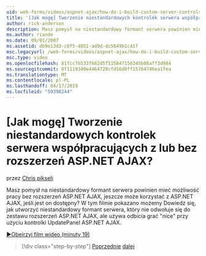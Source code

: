```yaml
---
uid: web-forms/videos/aspnet-ajax/how-do-i-build-custom-server-controls-that-work-with-or-without-aspnet-ajax
title: '[Jak mogę] Tworzenie niestandardowych kontrolek serwera współpracujących z lub bez rozszerzeń ASP.NET AJAX? | Microsoft Docs'
author: rick-anderson
description: Masz pomysł na niestandardowy formant serwera powinien mieć możliwość pracy bez rozszerzeń ASP.NET AJAX, jeszcze może korzystać z ASP.NET AJAX, jeśli jest on dostępny...
ms.author: riande
ms.date: 09/01/2007
ms.assetid: db9e13d3-c8f5-4051-ad9d-dc5649b1c41f
msc.legacyurl: /web-forms/videos/aspnet-ajax/how-do-i-build-custom-server-controls-that-work-with-or-without-aspnet-ajax
msc.type: video
ms.openlocfilehash: 81fcc7b533f682d5f515847150345b08aff3d984
ms.sourcegitcommit: 0f1119340e4464720cfd16d0ff15764746ea1fea
ms.translationtype: MT
ms.contentlocale: pl-PL
ms.lasthandoff: 04/17/2019
ms.locfileid: "59398244"
---
```

# <a name="how-do-i-build-custom-server-controls-that-work-with-or-without-aspnet-ajax"></a>[Jak mogę] Tworzenie niestandardowych kontrolek serwera współpracujących z lub bez rozszerzeń ASP.NET AJAX?

przez [Chris pikseli](https://twitter.com/chrispels)

Masz pomysł na niestandardowy formant serwera powinien mieć możliwość pracy bez rozszerzeń ASP.NET AJAX, jeszcze może korzystać z ASP.NET AJAX, jeśli jest on dostępny? W tym filmie pokazano możemy Dowiedz się, jak utworzyć niestandardowy formant serwera, który nie odwołuje się do zestawu rozszerzeń ASP.NET AJAX, ale używa odbicia grać "nice" przy użyciu kontrolki UpdatePanel ASP.NET AJAX.

[&#9654;Obejrzyj film wideo (minuty 19)](https://channel9.msdn.com/Blogs/ASP-NET-Site-Videos/how-do-i-build-custom-server-controls-that-work-with-or-without-aspnet-ajax)

> [!div class="step-by-step"]
> [Poprzednie](how-do-i-create-an-aspnet-ajax-extender-from-scratch.md)
> [dalej](how-do-i-associate-ajax-client-behavior-with-an-aspnet-server-control.md)
